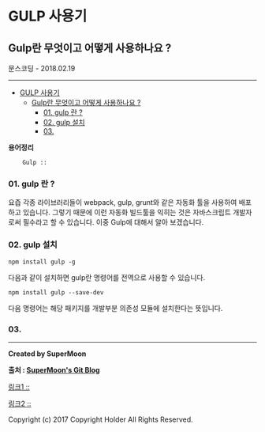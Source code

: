 # GULP 사용기
## Gulp란 무엇이고 어떻게 사용하나요 ?

<div class="pull-right"> 문스코딩 - 2018.02.19 </div>

---

<!-- @import "[TOC]" {cmd="toc" depthFrom=1 depthTo=6 orderedList=false} -->
<!-- code_chunk_output -->

* [GULP 사용기](#gulp-사용기)
	* [Gulp란 무엇이고 어떻게 사용하나요 ?](#gulp란-무엇이고-어떻게-사용하나요)
		* [01. gulp 란 ?](#01-gulp-란)
		* [02. gulp 설치](#02-gulp-설치)
		* [03.](#03)

<!-- /code_chunk_output -->

**용어정리**
```
    Gulp ::
```

### 01. gulp 란 ?

요즙 각종 라이브러리들이 webpack, gulp, grunt와 같은 자동화 툴을 사용하여 배포하고 있습니다.
그렇기 때문에 이런 자동화 빌드툴을 익히는 것은 자바스크립트 개발자로써 필수라고 할 수 있습니다.
이중 Gulp에 대해서 알아 보겠습니다.

### 02. gulp 설치

```
npm install gulp -g
```
다음과 같이 설치하면 gulp란 명령어를 전역으로 사용할 수 있습니다.

```
npm install gulp --save-dev
```
다음 명령어는 해당 패키지를 개발부분 의존성 모듈에 설치한다는 뜻입니다.

### 03.

---

**Created by SuperMoon**

**출처 : [SuperMoon's Git Blog](https://github.com/jm921106)**

[링크1 :: ]()

[링크2 :: ]()

Copyright (c) 2017 Copyright Holder All Rights Reserved.
